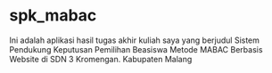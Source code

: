 # spk_mabac
Ini adalah aplikasi hasil tugas akhir kuliah saya yang berjudul
Sistem Pendukung Keputusan Pemilihan Beasiswa Metode MABAC Berbasis Website di SDN 3 Kromengan. Kabupaten Malang
